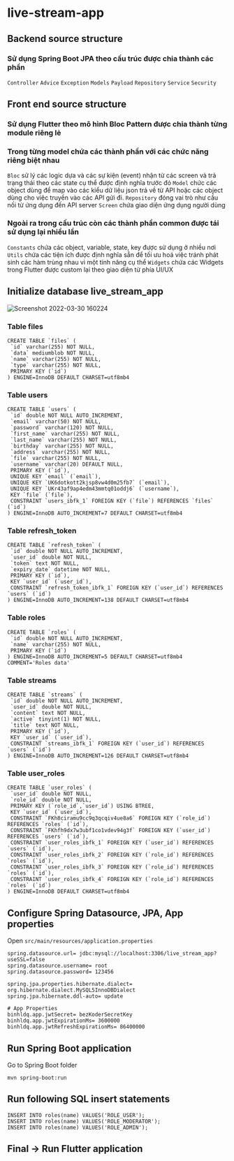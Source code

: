 # live-stream-app

## Backend source structure
### Sử dụng Spring Boot JPA theo cấu trúc được chia thành các phần
`Controller`
`Advice`
`Exception`
`Models`
`Payload`
`Repository`
`Service`
`Security`

## Front end source structure
### Sử dụng Flutter theo mô hình Bloc Pattern được chia thành từng module riêng lẻ
### Trong từng model chứa các thành phần với các chức năng riêng biệt nhau
`Bloc` sử lý các logic dựa và các sự kiện (event) nhận từ các screen và trả trạng
thái theo các state cụ thể được định nghĩa trước đó
`Model` chức các object dùng để map vào các kiểu dữ liệu json trả về từ API hoặc
các object dùng cho việc truyền vào các API gửi đi.
`Repository` đóng vai trò như cầu nối từ ứng dụng đến API server
`Screen` chứa giao diện ứng dụng người dùng
### Ngoài ra trong cấu trúc còn các thành phần common được tái sử dụng lại nhiều lần
`Constants` chứa các object, variable, state, key được sử dụng ở nhiều nơi
`Utils` chứa các tiện ích được định nghĩa sẵn để tối ưu hoá việc
tránh phát sinh các hàm trùng nhau vì một tính năng cụ thể
`Widgets` chứa các Widgets trong Flutter được custom lại theo giao diện từ phía UI/UX

## Initialize database live_stream_app
![Screenshot 2022-03-30 160224](https://user-images.githubusercontent.com/42068261/161008277-cd3f9f24-3adf-4f33-aa2d-32c66873a31a.png)
### Table files
```
CREATE TABLE `files` (
 `id` varchar(255) NOT NULL,
 `data` mediumblob NOT NULL,
 `name` varchar(255) NOT NULL,
 `type` varchar(255) NOT NULL,
 PRIMARY KEY (`id`)
) ENGINE=InnoDB DEFAULT CHARSET=utf8mb4
```
### Table users
```
CREATE TABLE `users` (
 `id` double NOT NULL AUTO_INCREMENT,
 `email` varchar(50) NOT NULL,
 `password` varchar(120) NOT NULL,
 `first_name` varchar(255) NOT NULL,
 `last_name` varchar(255) NOT NULL,
 `birthday` varchar(255) NOT NULL,
 `address` varchar(255) NOT NULL,
 `file` varchar(255) NOT NULL,
 `username` varchar(20) DEFAULT NULL,
 PRIMARY KEY (`id`),
 UNIQUE KEY `email` (`email`),
 UNIQUE KEY `UK6dotkott2kjsp8vw4d0m25fb7` (`email`),
 UNIQUE KEY `UKr43af9ap4edm43mmtq01oddj6` (`username`),
 KEY `file` (`file`),
 CONSTRAINT `users_ibfk_1` FOREIGN KEY (`file`) REFERENCES `files` (`id`)
) ENGINE=InnoDB AUTO_INCREMENT=7 DEFAULT CHARSET=utf8mb4
```
### Table refresh_token
```
CREATE TABLE `refresh_token` (
 `id` double NOT NULL AUTO_INCREMENT,
 `user_id` double NOT NULL,
 `token` text NOT NULL,
 `expiry_date` datetime NOT NULL,
 PRIMARY KEY (`id`),
 KEY `user_id` (`user_id`),
 CONSTRAINT `refresh_token_ibfk_1` FOREIGN KEY (`user_id`) REFERENCES `users` (`id`)
) ENGINE=InnoDB AUTO_INCREMENT=138 DEFAULT CHARSET=utf8mb4
```
### Table roles
```
CREATE TABLE `roles` (
 `id` double NOT NULL AUTO_INCREMENT,
 `name` varchar(255) NOT NULL,
 PRIMARY KEY (`id`)
) ENGINE=InnoDB AUTO_INCREMENT=5 DEFAULT CHARSET=utf8mb4 COMMENT='Roles data'
```
### Table streams
```
CREATE TABLE `streams` (
 `id` double NOT NULL AUTO_INCREMENT,
 `user_id` double NOT NULL,
 `content` text NOT NULL,
 `active` tinyint(1) NOT NULL,
 `title` text NOT NULL,
 PRIMARY KEY (`id`),
 KEY `user_id` (`user_id`),
 CONSTRAINT `streams_ibfk_1` FOREIGN KEY (`user_id`) REFERENCES `users` (`id`)
) ENGINE=InnoDB AUTO_INCREMENT=126 DEFAULT CHARSET=utf8mb4
```
### Table user_roles
```
CREATE TABLE `user_roles` (
 `user_id` double NOT NULL,
 `role_id` double NOT NULL,
 PRIMARY KEY (`role_id`,`user_id`) USING BTREE,
 KEY `user_id` (`user_id`),
 CONSTRAINT `FKh8ciramu9cc9q3qcqiv4ue8a6` FOREIGN KEY (`role_id`) REFERENCES `roles` (`id`),
 CONSTRAINT `FKhfh9dx7w3ubf1co1vdev94g3f` FOREIGN KEY (`user_id`) REFERENCES `users` (`id`),
 CONSTRAINT `user_roles_ibfk_1` FOREIGN KEY (`user_id`) REFERENCES `users` (`id`),
 CONSTRAINT `user_roles_ibfk_2` FOREIGN KEY (`role_id`) REFERENCES `roles` (`id`),
 CONSTRAINT `user_roles_ibfk_3` FOREIGN KEY (`role_id`) REFERENCES `roles` (`id`),
 CONSTRAINT `user_roles_ibfk_4` FOREIGN KEY (`role_id`) REFERENCES `roles` (`id`)
) ENGINE=InnoDB DEFAULT CHARSET=utf8mb4
```

## Configure Spring Datasource, JPA, App properties
Open `src/main/resources/application.properties`

```properties
spring.datasource.url= jdbc:mysql://localhost:3306/live_stream_app?useSSL=false
spring.datasource.username= root
spring.datasource.password= 123456

spring.jpa.properties.hibernate.dialect= org.hibernate.dialect.MySQL5InnoDBDialect
spring.jpa.hibernate.ddl-auto= update

# App Properties
binhldq.app.jwtSecret= bezKoderSecretKey
binhldq.app.jwtExpirationMs= 3600000
binhldq.app.jwtRefreshExpirationMs= 86400000
```

## Run Spring Boot application
Go to Spring Boot folder
```
mvn spring-boot:run
```

## Run following SQL insert statements
```
INSERT INTO roles(name) VALUES('ROLE_USER');
INSERT INTO roles(name) VALUES('ROLE_MODERATOR');
INSERT INTO roles(name) VALUES('ROLE_ADMIN');
```

## Final -> Run Flutter application
